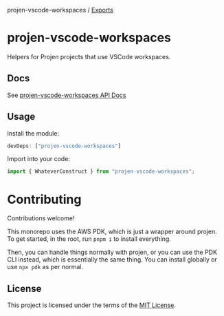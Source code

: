 projen-vscode-workspaces / [Exports](modules.md)

# projen-vscode-workspaces

Helpers for Projen projects that use VSCode workspaces.

## Docs

See [projen-vscode-workspaces API Docs](docs/modules.md)

## Usage

Install the module:

```typescript
devDeps: ["projen-vscode-workspaces"]
```

Import into your code:

```typescript
import { WhateverConstruct } from "projen-vscode-workspaces";
```

# Contributing

Contributions welcome!

This monorepo uses the AWS PDK, which is just a wrapper around projen. To get started, in the root, run `pnpm i` to install everything.

Then, you can handle things normally with projen, or you can use the PDK CLI instead, which is essentially the same thing. You can install globally or use `npx pdk` as per normal.

## License

This project is licensed under the terms of the [MIT License](LICENSE.md).
